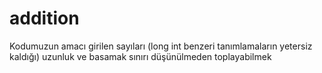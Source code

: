 # addition
Kodumuzun amacı girilen sayıları (long int benzeri tanımlamaların yetersiz kaldığı) uzunluk ve basamak sınırı düşünülmeden toplayabilmek
